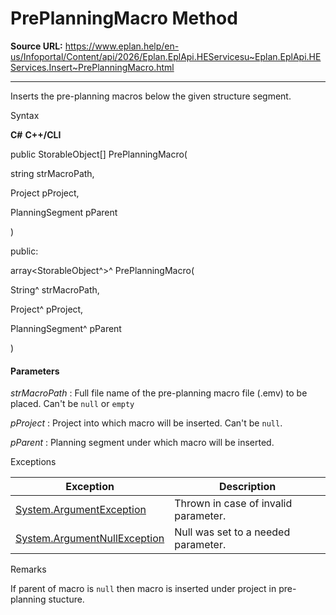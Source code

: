 # PrePlanningMacro Method

**Source URL:** https://www.eplan.help/en-us/Infoportal/Content/api/2026/Eplan.EplApi.HEServicesu~Eplan.EplApi.HEServices.Insert~PrePlanningMacro.html

---

Inserts the pre-planning macros below the given structure segment.

Syntax

**C#**
**C++/CLI**


public StorableObject[] PrePlanningMacro( 

   string strMacroPath,

   Project pProject,

   PlanningSegment pParent

)

public:

array<StorableObject^>^ PrePlanningMacro( 

   String^ strMacroPath,

   Project^ pProject,

   PlanningSegment^ pParent

)


#### Parameters

*strMacroPath*
:   Full file name of the pre-planning macro file (.emv) to be placed. Can't be `null` or `empty`

*pProject*
:   Project into which macro will be inserted. Can't be `null`.

*pParent*
:   Planning segment under which macro will be inserted.

Exceptions

| Exception | Description |
| --- | --- |
| [System.ArgumentException](#) | Thrown in case of invalid parameter. |
| [System.ArgumentNullException](#) | Null was set to a needed parameter. |

Remarks

If parent of macro is `null` then macro is inserted under project in pre-planning stucture.
